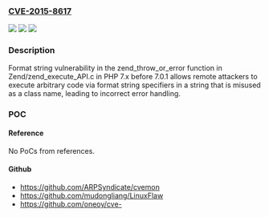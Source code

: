 ### [CVE-2015-8617](https://cve.mitre.org/cgi-bin/cvename.cgi?name=CVE-2015-8617)
![](https://img.shields.io/static/v1?label=Product&message=n%2Fa&color=blue)
![](https://img.shields.io/static/v1?label=Version&message=n%2Fa&color=blue)
![](https://img.shields.io/static/v1?label=Vulnerability&message=n%2Fa&color=brighgreen)

### Description

Format string vulnerability in the zend_throw_or_error function in Zend/zend_execute_API.c in PHP 7.x before 7.0.1 allows remote attackers to execute arbitrary code via format string specifiers in a string that is misused as a class name, leading to incorrect error handling.

### POC

#### Reference
No PoCs from references.

#### Github
- https://github.com/ARPSyndicate/cvemon
- https://github.com/mudongliang/LinuxFlaw
- https://github.com/oneoy/cve-

